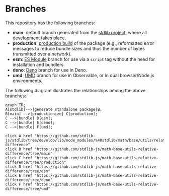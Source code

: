 <!--

@license Apache-2.0

Copyright (c) 2022 The Stdlib Authors.

Licensed under the Apache License, Version 2.0 (the "License");
you may not use this file except in compliance with the License.
You may obtain a copy of the License at

    http://www.apache.org/licenses/LICENSE-2.0

Unless required by applicable law or agreed to in writing, software
distributed under the License is distributed on an "AS IS" BASIS,
WITHOUT WARRANTIES OR CONDITIONS OF ANY KIND, either express or implied.
See the License for the specific language governing permissions and
limitations under the License.

-->

# Branches

This repository has the following branches:

-   **main**: default branch generated from the [stdlib project][stdlib-url], where all development takes place.
-   **production**: [production build][production-url] of the package (e.g., reformatted error messages to reduce bundle sizes and thus the number of bytes transmitted over a network).
-   **esm**: [ES Module][esm-url] branch for use via a `script` tag without the need for installation and bundlers.
-   **deno**: [Deno][deno-url] branch for use in Deno.
-   **umd**: [UMD][umd-url] branch for use in Observable, or in dual browser/Node.js environments.

The following diagram illustrates the relationships among the above branches:

```mermaid
graph TD;
A[stdlib]-->|generate standalone package|B;
B[main] -->|productionize| C[production];
C -->|bundle| D[esm];
C -->|bundle| E[deno];
C -->|bundle| F[umd];

click A href "https://github.com/stdlib-js/stdlib/tree/develop/lib/node_modules/%40stdlib/math/base/utils/relative-difference"
click B href "https://github.com/stdlib-js/math-base-utils-relative-difference/tree/main"
click C href "https://github.com/stdlib-js/math-base-utils-relative-difference/tree/production"
click D href "https://github.com/stdlib-js/math-base-utils-relative-difference/tree/esm"
click E href "https://github.com/stdlib-js/math-base-utils-relative-difference/tree/deno"
click F href "https://github.com/stdlib-js/math-base-utils-relative-difference/tree/umd"
```

[stdlib-url]: https://github.com/stdlib-js/stdlib/tree/develop/lib/node_modules/%40stdlib/math/base/utils/relative-difference
[production-url]: https://github.com/stdlib-js/math-base-utils-relative-difference/tree/production
[deno-url]: https://github.com/stdlib-js/math-base-utils-relative-difference/tree/deno
[umd-url]: https://github.com/stdlib-js/math-base-utils-relative-difference/tree/umd
[esm-url]: https://github.com/stdlib-js/math-base-utils-relative-difference/tree/esm